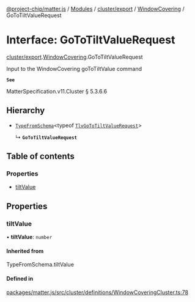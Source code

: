 [@project-chip/matter.js](../README.md) / [Modules](../modules.md) / [cluster/export](../modules/cluster_export.md) / [WindowCovering](../modules/cluster_export.WindowCovering.md) / GoToTiltValueRequest

# Interface: GoToTiltValueRequest

[cluster/export](../modules/cluster_export.md).[WindowCovering](../modules/cluster_export.WindowCovering.md).GoToTiltValueRequest

Input to the WindowCovering goToTiltValue command

**`See`**

MatterSpecification.v11.Cluster § 5.3.6.6

## Hierarchy

- [`TypeFromSchema`](../modules/tlv_export.md#typefromschema)\<typeof [`TlvGoToTiltValueRequest`](../modules/cluster_export.WindowCovering.md#tlvgototiltvaluerequest)\>

  ↳ **`GoToTiltValueRequest`**

## Table of contents

### Properties

- [tiltValue](cluster_export.WindowCovering.GoToTiltValueRequest.md#tiltvalue)

## Properties

### tiltValue

• **tiltValue**: `number`

#### Inherited from

TypeFromSchema.tiltValue

#### Defined in

[packages/matter.js/src/cluster/definitions/WindowCoveringCluster.ts:78](https://github.com/project-chip/matter.js/blob/2d9f2165d2672864fda3496a6d0d5f93597f82c6/packages/matter.js/src/cluster/definitions/WindowCoveringCluster.ts#L78)
